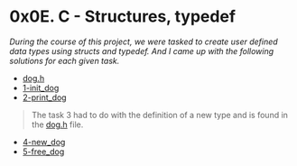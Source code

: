 # 0x0E. C - Structures, typedef

*During the course of this project, we were tasked to create user defined data types using structs and typedef. And I came up with the following solutions for each given task.*

* [dog.h]()
* [1-init_dog]()
* [2-print_dog]()
> The task 3 had to do with the definition of a new type and is found in the [dog.h]() file.
* [4-new_dog]()
* [5-free_dog]()
